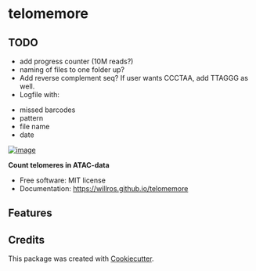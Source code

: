 # telomemore

## TODO
* add progress counter (10M reads?)
* naming of files to one folder up?
* Add reverse complement seq? If user wants CCCTAA, add TTAGGG as well. 
* Logfile with: 
 - missed barcodes
 - pattern
 - file name 
 - date 


[![image](https://img.shields.io/pypi/v/telomemore.svg)](https://pypi.python.org/pypi/telomemore)


**Count telomeres in ATAC-data**


-   Free software: MIT license
-   Documentation: https://willros.github.io/telomemore
    

## Features



## Credits

This package was created with [Cookiecutter](https://github.com/cookiecutter/cookiecutter).
